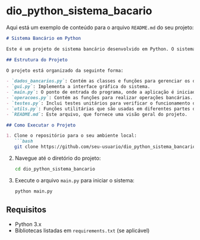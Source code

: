 # dio_python_sistema_bacario
Aqui está um exemplo de conteúdo para o arquivo `README.md` do seu projeto:

```markdown
# Sistema Bancário em Python

Este é um projeto de sistema bancário desenvolvido em Python. O sistema permite a realização de operações bancárias básicas, como depósitos, saques, transferências e consultas de saldo. O projeto inclui uma interface gráfica para facilitar a interação do usuário.

## Estrutura do Projeto

O projeto está organizado da seguinte forma:

- `dados_bancarios.py`: Contém as classes e funções para gerenciar os dados bancários dos clientes.
- `gui.py`: Implementa a interface gráfica do sistema.
- `main.py`: O ponto de entrada do programa, onde a aplicação é iniciada.
- `operacoes.py`: Contém as funções para realizar operações bancárias.
- `testes.py`: Inclui testes unitários para verificar o funcionamento do sistema.
- `utils.py`: Funções utilitárias que são usadas em diferentes partes do sistema.
- `README.md`: Este arquivo, que fornece uma visão geral do projeto.

## Como Executar o Projeto

1. Clone o repositório para o seu ambiente local:
   ```bash
   git clone https://github.com/seu-usuario/dio_python_sistema_bancario.git
   ```

2. Navegue até o diretório do projeto:
   ```bash
   cd dio_python_sistema_bancario
   ```

3. Execute o arquivo `main.py` para iniciar o sistema:
   ```bash
   python main.py
   ```

## Requisitos

- Python 3.x
- Bibliotecas listadas em `requirements.txt` (se aplicável)
